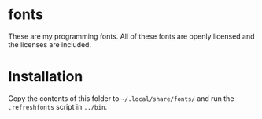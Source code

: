 fonts
=====

These are my programming fonts.  All of these fonts are openly licensed and
the licenses are included.

# Installation

Copy the contents of this folder to `~/.local/share/fonts/` and run the `,refreshfonts`
script in `../bin`.
